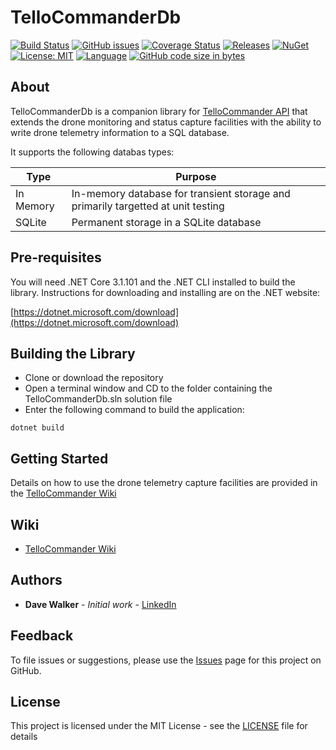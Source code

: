 # TelloCommanderDb

[![Build Status](https://github.com/davewalker5/TelloCommanderDb/workflows/.NET%20Core%20CI%20Build/badge.svg)](https://github.com/davewalker5/TelloCommanderDb/actions)
[![GitHub issues](https://img.shields.io/github/issues/davewalker5/TelloCommanderDb)](https://github.com/davewalker5/TelloCommanderDb/issues)
[![Coverage Status](https://coveralls.io/repos/github/davewalker5/TelloCommanderDb/badge.svg?branch=master)](https://coveralls.io/github/davewalker5/TelloCommanderDb?branch=master)
[![Releases](https://img.shields.io/github/v/release/davewalker5/TelloCommanderDb.svg?include_prereleases)](https://github.com/davewalker5/TelloCommanderDb/releases)
[![NuGet](https://img.shields.io/nuget/v/TelloCommander.Data)](https://www.nuget.org/packages?q=tellocommander.data)
[![License: MIT](https://img.shields.io/badge/License-MIT-blue.svg)](https://github.com/davewalker5/TelloCommanderDb/blob/master/LICENSE)
[![Language](https://img.shields.io/badge/language-c%23-blue.svg)](https://github.com/davewalker5/TelloCommanderDb/)
[![GitHub code size in bytes](https://img.shields.io/github/languages/code-size/davewalker5/TelloCommanderDb)](https://github.com/davewalker5/TelloCommanderDb/)

## About

TelloCommanderDb is a companion library for [TelloCommander API](https://github.com/davewalker5/TelloCommander) that extends the drone monitoring and status capture facilities with the ability to write drone telemetry information to a SQL database.

It supports the following databas types:

| Type | Purpose |
| --- | --- |
| In Memory | In-memory database for transient storage and primarily targetted at unit testing |
| SQLite | Permanent storage in a SQLite database|

## Pre-requisites

You will need .NET Core 3.1.101 and the .NET CLI installed to build the library. Instructions for downloading and installing are on the .NET website:

[https://dotnet.microsoft.com/download](https://dotnet.microsoft.com/download)

## Building the Library

* Clone or download the repository
* Open a terminal window and CD to the folder containing the TelloCommanderDb.sln solution file
* Enter the following command to build the application:

```
dotnet build
```

## Getting Started

Details on how to use the drone telemetry capture facilities are provided in the [TelloCommander Wiki](https://github.com/davewalker5/TelloCommander/wiki)

## Wiki

* [TelloCommander Wiki](https://github.com/davewalker5/TelloCommander/wiki/Home)

## Authors

- **Dave Walker** - *Initial work* - [LinkedIn](https://www.linkedin.com/in/davewalker5/)

## Feedback

To file issues or suggestions, please use the [Issues](https://github.com/davewalker5/TelloCommanderDb/issues) page for this project on GitHub.

## License

This project is licensed under the MIT License - see the [LICENSE](LICENSE) file for details

